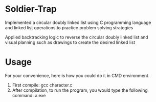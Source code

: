 # Soldier-Trap
Implemented a circular doubly linked list using C programming language and linked list operations to practice problem solving strategies
  
Applied backtracking logic to reverse the circular doubly linked list and visual planning such as drawings to create the desired linked list 

# Usage
For your convenience, here is how you could do it in CMD environment.

1. First compile: gcc character.c
2. After compilation, to run the program, you would type the following command: a.exe
